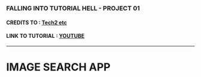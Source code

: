 ### FALLING INTO TUTORIAL HELL - PROJECT 01

#### CREDITS TO : [Tech2 etc](https://www.youtube.com/@Tech2etc)

#### LINK TO TUTORIAL : [YOUTUBE](https://www.youtube.com/watch?v=oaliV2Dp7WQ&ab_channel=Tech2etc)

---

# IMAGE SEARCH APP
